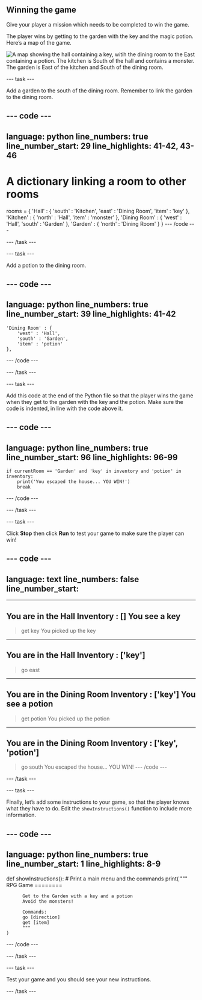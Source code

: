 ## Winning the game

Give your player a mission which needs to be completed to win the game.

The player wins by getting to the garden with the key and the magic potion. Here’s a map of the game.

![A map showing the hall containing a key, witih the dining room to the East containing a potion. The kitchen is South of the hall and contains a monster. The garden is East of the kitchen and South of the dining room.](images/rpg-final-map.png)


--- task ---

Add a garden to the south of the dining room. Remember to link the garden to the dining room.

--- code ---
---
language: python
line_numbers: true
line_number_start: 29
line_highlights: 41-42, 43-46
---
# A dictionary linking a room to other rooms
rooms = {
    'Hall' : {
        'south' : 'Kitchen',
        'east' : 'Dining Room',
        'item' : 'key'
    },
    'Kitchen' : {
        'north' : 'Hall',
        'item' : 'monster'
    },
    'Dining Room' : {
        'west' : 'Hall',
        'south' : 'Garden'
    },
    'Garden' : {
        'north' : 'Dining Room'
    }
}
--- /code ---

--- /task ---

--- task ---

Add a potion to the dining room.

--- code ---
---
language: python
line_numbers: true
line_number_start: 39
line_highlights: 41-42
---
    'Dining Room' : {
        'west' : 'Hall',
        'south' : 'Garden',
        'item' : 'potion'
    },
--- /code ---

--- /task ---

--- task ---

Add this code at the end of the Python file so that the player wins the game when they get to the garden with the key and the potion. Make sure the code is indented, in line with the code above it. 

--- code ---
---
language: python
line_numbers: true
line_number_start: 96
line_highlights: 96-99
---
    if currentRoom == 'Garden' and 'key' in inventory and 'potion' in inventory:
        print('You escaped the house... YOU WIN!')
        break
--- /code ---

--- /task ---

--- task ---

Click **Stop** then click **Run** to test your game to make sure the player can win!

--- code ---
---
language: text
line_numbers: false
line_number_start: 
---
---------------------------
You are in the Hall
Inventory : []
You see a key
---------------------------
>get key
You picked up the key
---------------------------
You are in the Hall
Inventory : ['key']
---------------------------
>go east
---------------------------
You are in the Dining Room
Inventory : ['key']
You see a potion
---------------------------
>get potion
You picked up the potion
---------------------------
You are in the Dining Room
Inventory : ['key', 'potion']
---------------------------
>go south
You escaped the house... YOU WIN!
--- /code ---

--- /task ---

--- task ---

Finally, let’s add some instructions to your game, so that the player knows what they have to do. Edit the `showInstructions()` function to include more information.

--- code ---
---
language: python
line_numbers: true
line_number_start: 1
line_highlights: 8-9
---
def showInstructions():
    # Print a main menu and the commands
    print(
        """
          RPG Game
          ========

          Get to the Garden with a key and a potion
          Avoid the monsters!

          Commands:
          go [direction]
          get [item]
          """
    )
--- /code ---

--- /task ---

--- task ---

Test your game and you should see your new instructions.


--- /task ---

